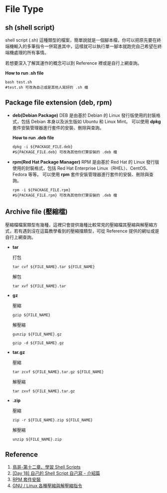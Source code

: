 # File Type

## sh (shell script)

shell script (.sh) 這種類型的檔案，簡單說就是一個腳本檔，你可以把原先要在終端機輸入的多筆指令一併寫進其中，這樣就可以執行單一腳本就跑完自己希望在終端機處理的所有事情。

若想要深入了解其運作的概念可以到 Reference 裡或是自行上網查詢。

<b>How to run .sh file</b>

```bash=
bash test.sh
#test.sh 可改為自己或是其他人寫好的 .sh 檔
```

## Package file extension (deb, rpm)
  - **deb(Debian Package)**
    DEB 是由基於 Debian 的 Linux 發行版使用的封裝格式，包括 Debian 本身以及派生版如 Ubuntu 和 Linux Mint。
    可以使用 <b>dpkg</b> 套件安裝管理器進行套件的安裝、刪除與查詢。

    <b>How to run .deb file</b>

    ```bash=
    dpkg -i ${PACKAGE_FILE.deb}
    #${PACKAGE_FILE.deb} 可改為其他你打算安裝的 .deb 檔
    ```

  - **rpm(Red Hat Package Manager)**
    RPM 是由基於 Red Hat 的 Linux 發行版使用的封裝格式，包括 Red Hat Enterprise Linux（RHEL）、CentOS、Fedora 等等。
    可以使用 <b>rpm</b> 套件安裝管理器進行套件的安裝、刪除與查詢。

    ```bash=
    rpm -i ${PACKAGE_FILE.rpm} 
    #${PACKAGE_FILE.rpm} 可改為其他你打算安裝的 .deb 檔
    ```

## Archive file (壓縮檔)
壓縮檔檔案類型有幾種，這裡只會提供幾種比較常見的壓縮檔其壓縮與解壓縮方式，若有遇到沒在這篇教學看到的壓縮擋類型，可從 Reference 提供的網址或是自行上網查詢。

- **tar**

    打包

    ```bash=
    tar cvf ${FILE_NAME}.tar ${FILE_NAME}
    ```

    解包

    ```bash=
    tar xvf ${FILE_NAME}.tar 
    ```

- **gz**
    
    壓縮

    ```bash=
    gzip ${FILE_NAME}
    ```

    解壓縮

    ```bash=
    gunzip ${FILE_NAME}.gz
    ```
    ```bash=
    gzip -d ${FILE_NAME}.gz
    ```

- **tar.gz**
  
    壓縮

    ```bash=
    tar zcvf ${FILE_NAME}.tar.gz ${FILE_NAME}
    ```

    解壓縮

    ```bash=
    tar zxvf ${FILE_NAME}.tar.gz
    ```

- **.zip**

    壓縮

    ```bash=
    zip -r ${FILE_NAME}.zip ${FILE_NAME}
    ```

    解壓縮

    ```bash=
    unzip ${FILE_NAME}.zip
    ```


## Reference
1. [鳥哥-第十二章、學習 Shell Scripts](https://linux.vbird.org/linux_basic/centos7/0340bashshell-scripts.php)
2. [[Day 18] 自己的 Shell Script 自己寫 - 介紹篇](https://ithelp.ithome.com.tw/articles/10224799)
3. [RPM 套件安裝](https://dywang.csie.cyut.edu.tw/dywang/rhcsaNote/node82.html)
4. [GNU / Linux 各種壓縮與解壓縮指令
](http://note.drx.tw/2008/04/command.html)